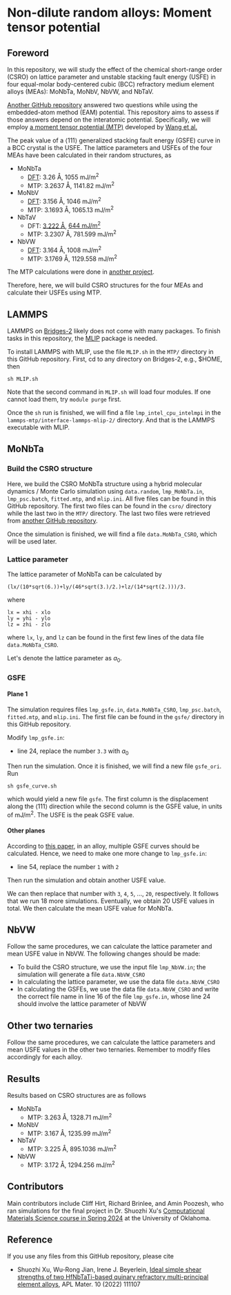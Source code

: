 # Non-dilute random alloys: Moment tensor potential

## Foreword

In this repository, we will study the effect of the chemical short-range order (CSRO) on lattice parameter and unstable stacking fault energy (USFE) in four equal-molar body-centered cubic (BCC) refractory medium element alloys (MEAs): MoNbTa, MoNbV, NbVW, and NbTaV.

[Another GitHub repository](https://github.com/shuozhixu/CMS-EAM_2025) answered two questions while using the embedded-atom method (EAM) potential. This repository aims to assess if those answers depend on the interatomic potential. Specifically, we will employ [a moment tensor potential (MTP)](https://github.com/ucsdlxg/MoNbTaVW-ML-interatomic-potential-and-CRSS-ML-model) developed by [Wang et al.](https://doi.org/10.1038/s41524-024-01330-6)

The peak value of a $\left<111\right>$ generalized stacking fault energy (GSFE) curve in a BCC crystal is the USFE. The lattice parameters and USFEs of the four MEAs have been calculated in their random structures, as

- MoNbTa
	- [DFT](https://doi.org/10.3390/modelling5010019): 3.26 &#8491;, 1055 mJ/m<sup>2</sup>
	- MTP: 3.2637 &#8491;, 1141.82 mJ/m<sup>2</sup>
- MoNbV
	- [DFT](https://doi.org/10.1063/5.0157728): 3.156 &#8491;, 1046 mJ/m<sup>2</sup>
	- MTP: 3.1693 &#8491;, 1065.13 mJ/m<sup>2</sup>
- NbTaV
	- DFT: [3.222 &#8491;](https://doi.org/10.1016/j.msea.2023.145841), [644 mJ/m<sup>2</sup>](https://doi.org/10.1016/j.commatsci.2024.112886)
	- MTP: 3.2307 &#8491;, 781.599 mJ/m<sup>2</sup>
- NbVW
	- [DFT](https://doi.org/10.1063/5.0157728): 3.164 &#8491;, 1008 mJ/m<sup>2</sup>
	- MTP: 3.1769 &#8491;, 1129.558 mJ/m<sup>2</sup> 

The MTP calculations were done in [another project](https://github.com/shuozhixu/USFE_2025).

Therefore, here, we will build CSRO structures for the four MEAs and calculate their USFEs using MTP.

## LAMMPS

LAMMPS on [Bridges-2](https://www.psc.edu/resources/bridges-2/user-guide/) likely does not come with many packages. To finish tasks in this repository, the [MLIP](https://mlip.skoltech.ru) package is needed.

To install LAMMPS with MLIP, use the file `MLIP.sh` in the `MTP/` directory in this GitHub repository. First, cd to any directory on Bridges-2, e.g., \$HOME, then

	sh MLIP.sh

Note that the second command in `MLIP.sh` will load four modules. If one cannot load them, try `module purge` first.

Once the `sh` run is finished, we will find a file `lmp_intel_cpu_intelmpi` in the `lammps-mtp/interface-lammps-mlip-2/` directory. And that is the LAMMPS executable with MLIP.

## MoNbTa

### Build the CSRO structure

Here, we build the CSRO MoNbTa structure using a hybrid molecular dynamics / Monte Carlo simulation using `data.random`, `lmp_MoNbTa.in`, `lmp_psc.batch`, `fitted.mtp`, and `mlip.ini`. All five files can be found in this GitHub repository. The first two files can be found in the `csro/` directory while the last two in the `MTP/` directory. The last two files were retrieved from [another GitHub repository](https://github.com/ucsdlxg/MoNbTaVW-ML-interatomic-potential-and-CRSS-ML-model). 

Once the simulation is finished, we will find a file `data.MoNbTa_CSRO`, which will be used later.

### Lattice parameter

The lattice parameter of MoNbTa can be calculated by

	(lx/(10*sqrt(6.))+ly/(46*sqrt(3.)/2.)+lz/(14*sqrt(2.)))/3.
	
where

	lx = xhi - xlo
	ly = yhi - ylo
	lz = zhi - zlo

where `lx`, `ly`, and `lz` can be found in the first few lines of the data file `data.MoNbTa_CSRO`.

Let's denote the lattice parameter as $a_0$.

### GSFE

#### Plane 1

The simulation requires files 
`lmp_gsfe.in`, `data.MoNbTa_CSRO`, `lmp_psc.batch`, `fitted.mtp`, and `mlip.ini`. The first file can be found in the `gsfe/` directory in this GitHub repository.

Modify `lmp_gsfe.in`:

- line 24, replace the number `3.3` with $a_0$

Then run the simulation. Once it is finished, we will find a new file `gsfe_ori`. Run

	sh gsfe_curve.sh

which would yield a new file `gsfe`. The first column is the displacement along the $\left<111\right>$ direction while the second column is the GSFE value, in units of mJ/m<sup>2</sup>. The USFE is the peak GSFE value.

#### Other planes

According to [this paper](http://dx.doi.org/10.1016/j.intermet.2020.106844), in an alloy, multiple GSFE curves should be calculated. Hence, we need to make one more change to `lmp_gsfe.in`:

- line 54, replace the number `1` with `2`

Then run the simulation and obtain another USFE value.

We can then replace that number with `3`, `4`, `5`, ..., `20`, respectively. It follows that we run 18 more simulations. Eventually, we obtain 20 USFE values in total. We then calculate the mean USFE value for MoNbTa.

## NbVW

Follow the same procedures, we can calculate the lattice parameter and mean USFE value in NbVW. The following changes should be made:

- To build the CSRO structure, we use the input file `lmp_NbVW.in`; the simulation will generate a file `data.NbVW_CSRO`
- In calculating the lattice parameter, we use the data file `data.NbVW_CSRO`
- In calculating the GSFEs, we use the data file `data.NbVW_CSRO` and write the correct file name in line 16 of the file `lmp_gsfe.in`, whose line 24 should involve the lattice parameter of NbVW

## Other two ternaries

Follow the same procedures, we can calculate the lattice parameters and mean USFE values in the other two ternaries. Remember to modify files accordingly for each alloy.

## Results

Results based on CSRO structures are as follows

- MoNbTa
	- MTP: 3.263 &#8491;, 1328.71 mJ/m<sup>2</sup>
- MoNbV
	- MTP: 3.167 &#8491;, 1235.99 mJ/m<sup>2</sup>
- NbTaV
	- MTP: 3.225 &#8491;, 895.1036 mJ/m<sup>2</sup>
- NbVW
	- MTP: 3.172 &#8491;, 1294.256 mJ/m<sup>2</sup>

## Contributors

Main contributors include Cliff Hirt, Richard Brinlee, and Amin Poozesh, who ran simulations for the final project in Dr. Shuozhi Xu's [Computational Materials Science course in Spring 2024](https://shuozhixu.github.io/teaching/spring-2024/AME4970-5970-Syllabus.pdf) at the University of Oklahoma.

## Reference

If you use any files from this GitHub repository, please cite

- Shuozhi Xu, Wu-Rong Jian, Irene J. Beyerlein, [Ideal simple shear strengths of two HfNbTaTi-based quinary refractory multi-principal element alloys](http://dx.doi.org/10.1063/5.0116898), APL Mater. 10 (2022) 111107